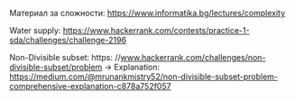 Материал за сложности: https://www.informatika.bg/lectures/complexity

Water supply: https://www.hackerrank.com/contests/practice-1-sda/challenges/challenge-2196

Non-Divisible subset: https: //www.hackerrank.com/challenges/non-divisible-subset/problem
-> Explanation: https://medium.com/@mrunankmistry52/non-divisible-subset-problem-comprehensive-explanation-c878a752f057
              
